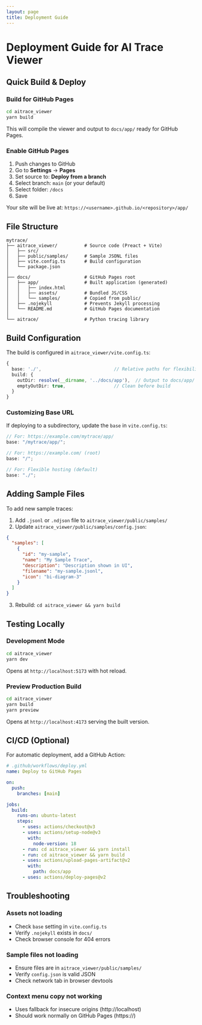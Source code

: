```yaml
---
layout: page
title: Deployment Guide
---
```


# Deployment Guide for AI Trace Viewer

## Quick Build & Deploy

### Build for GitHub Pages

```bash
cd aitrace_viewer
yarn build
```

This will compile the viewer and output to `docs/app/` ready for GitHub Pages.

### Enable GitHub Pages

1. Push changes to GitHub
2. Go to **Settings** → **Pages**
3. Set source to: **Deploy from a branch**
4. Select branch: `main` (or your default)
5. Select folder: `/docs`
6. Save

Your site will be live at: `https://<username>.github.io/<repository>/app/`

## File Structure

```
mytrace/
├── aitrace_viewer/          # Source code (Preact + Vite)
│   ├── src/
│   ├── public/samples/      # Sample JSONL files
│   ├── vite.config.ts       # Build configuration
│   └── package.json
│
├── docs/                    # GitHub Pages root
│   ├── app/                 # Built application (generated)
│   │   ├── index.html
│   │   ├── assets/          # Bundled JS/CSS
│   │   └── samples/         # Copied from public/
│   ├── .nojekyll            # Prevents Jekyll processing
│   └── README.md            # GitHub Pages documentation
│
└── aitrace/                 # Python tracing library
```

## Build Configuration

The build is configured in `aitrace_viewer/vite.config.ts`:

```typescript
{
  base: './',                           // Relative paths for flexibility
  build: {
    outDir: resolve(__dirname, '../docs/app'),  // Output to docs/app/
    emptyOutDir: true,                  // Clean before build
  }
}
```

### Customizing Base URL

If deploying to a subdirectory, update the `base` in `vite.config.ts`:

```typescript
// For: https://example.com/mytrace/app/
base: "/mytrace/app/";

// For: https://example.com/ (root)
base: "/";

// For: Flexible hosting (default)
base: "./";
```

## Adding Sample Files

To add new sample traces:

1. Add `.jsonl` or `.ndjson` file to `aitrace_viewer/public/samples/`
2. Update `aitrace_viewer/public/samples/config.json`:

```json
{
  "samples": [
    {
      "id": "my-sample",
      "name": "My Sample Trace",
      "description": "Description shown in UI",
      "filename": "my-sample.jsonl",
      "icon": "bi-diagram-3"
    }
  ]
}
```

3. Rebuild: `cd aitrace_viewer && yarn build`

## Testing Locally

### Development Mode

```bash
cd aitrace_viewer
yarn dev
```

Opens at `http://localhost:5173` with hot reload.

### Preview Production Build

```bash
cd aitrace_viewer
yarn build
yarn preview
```

Opens at `http://localhost:4173` serving the built version.

## CI/CD (Optional)

For automatic deployment, add a GitHub Action:

```yaml
# .github/workflows/deploy.yml
name: Deploy to GitHub Pages

on:
  push:
    branches: [main]

jobs:
  build:
    runs-on: ubuntu-latest
    steps:
      - uses: actions/checkout@v3
      - uses: actions/setup-node@v3
        with:
          node-version: 18
      - run: cd aitrace_viewer && yarn install
      - run: cd aitrace_viewer && yarn build
      - uses: actions/upload-pages-artifact@v2
        with:
          path: docs/app
      - uses: actions/deploy-pages@v2
```

## Troubleshooting

### Assets not loading

- Check `base` setting in `vite.config.ts`
- Verify `.nojekyll` exists in `docs/`
- Check browser console for 404 errors

### Sample files not loading

- Ensure files are in `aitrace_viewer/public/samples/`
- Verify `config.json` is valid JSON
- Check network tab in browser devtools

### Context menu copy not working

- Uses fallback for insecure origins (http://localhost)
- Should work normally on GitHub Pages (https://)
